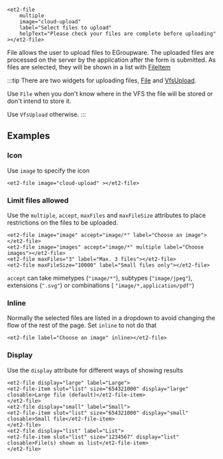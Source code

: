 ```html:preview

<et2-file 
    multiple
    image="cloud-upload" 
    label="Select files to upload" 
    helpText="Please check your files are complete before uploading"
></et2-file>
```

File allows the user to upload files to EGroupware. The uploaded files are processed on the server by the application
after the form is
submitted. As files are selected, they will be shown in a list with [FileItem](../et2-file-item)

:::tip
There are two widgets for uploading files, [File](../et2-file) and [VfsUpload](../et2-vfs-upload).

Use `File` when you don't know where in the VFS the file will be stored or don't intend to store it.

Use `VfsUpload` otherwise.
:::

## Examples

### Icon

Use `image` to specify the icon

```html:preview
<et2-file image="cloud-upload" ></et2-file>
```

### Limit files allowed

Use the `multiple`, `accept`, `maxFiles` and `maxFileSize` attributes to place restrictions on the files to be uploaded.

```html:preview
<et2-file image="image" accept="image/*" label="Choose an image"></et2-file>
<et2-file image="images" accept="image/*" multiple label="Choose images"></et2-file>
<et2-file maxFiles="3" label="Max. 3 files"></et2-file>
<et2-file maxFileSize="10000" label="Small files only"></et2-file>
```

`accept` can take mimetypes (`"image/*"`), subtypes (`"image/jpeg"`), extensions (`".svg"`) or combinations (
`"image/*,application/pdf"`)

### Inline

Normally the selected files are listed in a dropdown to avoid changing the flow of the rest of the page. Set `inline` to
not do that

```html:preview
<et2-file label="Choose an image" inline></et2-file>
```

### Display

Use the `display` attribute for different ways of showing results
```html:preview
<et2-file display="large" label="Large">
<et2-file-item slot="list" size="654321000" display="large" closable>Large file (default)</et2-file-item>
</et2-file>
<et2-file display="small" label="Small">
<et2-file-item slot="list" size="654321000" display="small" closable>Small file</et2-file-item>
</et2-file>
<et2-file display="list" label="List">
<et2-file-item slot="list" size="1234567" display="list" closable>File(s) shown as list</et2-file-item>
</et2-file>
```

